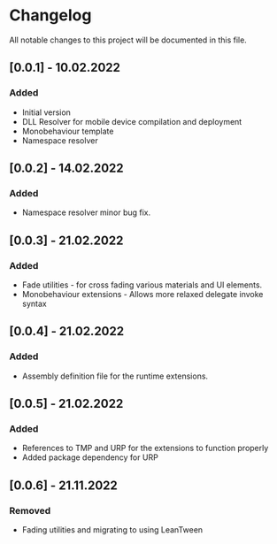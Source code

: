 # Changelog
All notable changes to this project will be documented in this file.

## [0.0.1] - 10.02.2022
### Added
- Initial version
- DLL Resolver for mobile device compilation and deployment
- Monobehaviour template
- Namespace resolver

## [0.0.2] - 14.02.2022
### Added
- Namespace resolver minor bug fix.
 
## [0.0.3] - 21.02.2022
### Added
- Fade utilities - for cross fading various materials and UI elements.
- Monobehaviour extensions - Allows more relaxed delegate invoke syntax

## [0.0.4] - 21.02.2022
### Added
- Assembly definition file for the runtime extensions.

## [0.0.5] - 21.02.2022
### Added
- References to TMP and URP for the extensions to function properly
- Added package dependency for URP

## [0.0.6] - 21.11.2022
### Removed
- Fading utilities and migrating to using LeanTween